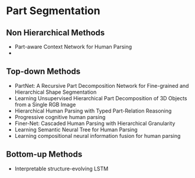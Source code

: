 # Part Segmentation

## Non Hierarchical Methods
- Part-aware Context Network for Human Parsing
- 

## Top-down Methods
-  PartNet: A Recursive Part Decomposition Network for Fine-grained and Hierarchical Shape Segmentation
- Learning Unsupervised Hierarchical Part Decomposition of 3D Objects from a Single RGB Image
- Hierarchical Human Parsing with Typed Part-Relation Reasoning
- Progressive cognitive human parsing
- Finer-Net: Cascaded Human Parsing with Hierarchical Granularity
- Learning Semantic Neural Tree for Human Parsing
- Learning compositional neural information fusion for human parsing

## Bottom-up Methods
- Interpretable structure-evolving LSTM
<!--stackedit_data:
eyJoaXN0b3J5IjpbLTExMzIxNDkzNjUsLTI4OTE0NzEzMV19
-->